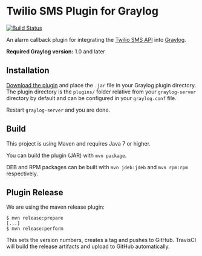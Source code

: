 Twilio SMS Plugin for Graylog
=============================

[![Build Status](https://travis-ci.org/Graylog2/graylog-plugin-twiliosms.svg)](https://travis-ci.org/Graylog2/graylog2-alarmcallback-twiliosms)

An alarm callback plugin for integrating the [Twilio SMS API](https://www.twilio.com/sms) into [Graylog](https://www.graylog.org/).

**Required Graylog version:** 1.0 and later

## Installation

[Download the plugin](https://github.com/Graylog2/graylog-plugin-twiliosms/releases)
and place the `.jar` file in your Graylog plugin directory. The plugin directory
is the `plugins/` folder relative from your `graylog-server` directory by default
and can be configured in your `graylog.conf` file.

Restart `graylog-server` and you are done.

## Build

This project is using Maven and requires Java 7 or higher.

You can build the plugin (JAR) with `mvn package`.

DEB and RPM packages can be built with `mvn jdeb:jdeb` and `mvn rpm:rpm` respectively.

## Plugin Release

We are using the maven release plugin:

```
$ mvn release:prepare
[...]
$ mvn release:perform
```

This sets the version numbers, creates a tag and pushes to GitHub. TravisCI will build the release artifacts and upload to GitHub automatically.
